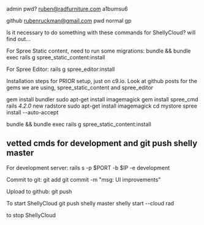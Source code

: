 admin pwd?
ruben@radfurniture.com
a1bumsu6

github
rubenruckman@gmail.com
pwd normal gp

Is it necessary to do something with these commands for ShellyCloud? will find out...

For Spree Static content, need to run some migrations:
bundle && bundle exec rails g spree_static_content:install

For Spree Editor:
rails g spree_editor:install

Installation steps for PRIOR setup, just on c9.io.  Look at github posts for the gems we are using, spree_static_content and spree_editor

gem install bundler
sudo apt-get install imagemagick
gem install spree_cmd
rails _4.2.0_ new radstore
sudo apt-get install imagemagick
cd mystore
spree install --auto-accept

bundle && bundle exec rails g spree_static_content:install

vetted cmds for development and git push shelly master
-------------------------------------------------------------------

For development server:
rails s -p $PORT -b $IP -e development

Commit to git:
git add 
git commit -m "msg: UI improvements"

Upload to github:
git push

To start ShellyCloud
git push shelly master
shelly start --cloud rad

to stop ShellyCloud